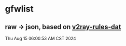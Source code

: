 # gfwlist
## raw -> json, based on [v2ray-rules-dat](https://github.com/Loyalsoldier/v2ray-rules-dat)
Thu Aug 15 06:00:53 AM CST 2024

